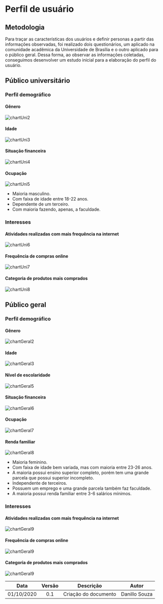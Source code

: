 # Perfil de usuário
## Metodologia
Para traçar as características dos usuários e definir personas a partir das informações observadas, foi realizado dois questionários, um aplicado na comunidade acadêmica da Universidade de Brasília e o outro aplicado para o público geral. Dessa forma, ao observar as informações coletadas, conseguimos desenvolver um estudo inicial para a elaboração do perfil do usuário.
 
## Público universitário
### Perfil demográfico
#### Gênero
![chartUni2](images/chartsUni/chartsUni2.png)
#### Idade
![chartUni3](images/chartsUni/chartsUni3.png)
#### Situação financeira
![chartUni4](images/chartsUni/chartsUni4.png)
#### Ocupação
![chartUni5](images/chartsUni/chartsUni5.png)
 
- Maioria masculino.
- Com faixa de idade entre 18-22 anos.
- Dependente de um terceiro.
- Com maioria fazendo, apenas, a faculdade.
 
### Interesses
#### Atividades realizadas com mais frequência na internet
![chartUni6](images/chartsUni/chartsUni6.png)
#### Frequência de compras online
![chartUni7](images/chartsUni/chartsUni7.png)
#### Categoria de produtos mais comprados
![chartUni8](images/chartsUni/chartsUni8.png)
 
## Público geral
### Perfil demográfico
#### Gênero
![chartGeral2](images/chartsGeral/chartsGeral2.png)
#### Idade
![chartGeral3](images/chartsGeral/chartsGeral3.png)
#### Nível de escolaridade
![chartGeral5](images/chartsGeral/chartsGeral5.png)
#### Situação financeira
![chartGeral6](images/chartsGeral/chartsGeral6.png)
#### Ocupação
![chartGeral7](images/chartsGeral/chartsGeral7.png)
#### Renda familiar
![chartGeral8](images/chartsGeral/chartsGeral8.png)
 
- Maioria feminino.
- Com faixa de idade bem variada, mas com maioria entre 23-26 anos.
- A maioria possui ensino superior completo, porém tem uma grande parcela que possui superior incompleto.
- Independente de terceiros.
- Possuem um emprego e uma grande parcela também faz faculdade.
- A maioria possui renda familiar entre 3-6 salários mínimos.
 
### Interesses
#### Atividades realizadas com mais frequência na internet
![chartGeral9](images/chartsGeral/chartsGeral10.png)
#### Frequência de compras online
![chartGeral9](images/chartsGeral/chartsGeral9.png)
#### Categoria de produtos mais comprados
![chartGeral9](images/chartsGeral/chartsGeral11.png)
 
 
|Data|Versão|Descrição|Autor|
|:-:|:-:|:-:|:-:|
|01/10/2020|0.1|Criação do documento|Danillo Souza|
 

